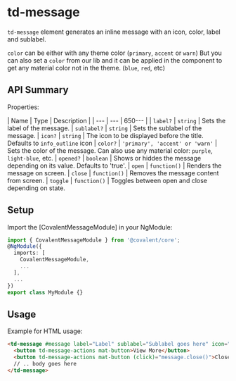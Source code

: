 # td-message

`td-message` element generates an inline message with an icon, color, label and sublabel.

`color` can be either with any theme color (`primary`, `accent` or `warn`)
But you can also set a `color` from our lib and it can be applied in the component to get any material color not in the theme. (`blue`, `red`, etc)

## API Summary

Properties:

| Name | Type | Description |
| --- | --- | 650--- |
| `label?` | `string` | Sets the label of the message.
| `sublabel?` | `string` | Sets the sublabel of the message.
| `icon?` | `string` | The icon to be displayed before the title. Defaults to `info_outline` icon
| `color?` | `'primary', 'accent' or 'warn'` | Sets the color of the message. Can also use any material color: `purple`, `light-blue`, etc.
| `opened?` | `boolean` | Shows or hiddes the message depending on its value. Defaults to 'true'.
| `open` | `function()` | Renders the message on screen.
| `close` | `function()` | Removes the message content from screen.
| `toggle` | `function()` | Toggles between open and close depending on state.

## Setup

Import the [CovalentMessageModule] in your NgModule:

```typescript
import { CovalentMessageModule } from '@covalent/core';
@NgModule({
  imports: [
    CovalentMessageModule,
    ...
  ],
  ...
})
export class MyModule {}
```

## Usage

Example for HTML usage:

```html
<td-message #message label="Label" sublabel="Sublabel goes here" icon="warning" color="primary | blue | red" [opened]="true">
  <button td-message-actions mat-button>View More</button>
  <button td-message-actions mat-button (click)="message.close()">Close</button>
  // .. body goes here
</td-message>  
```
